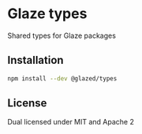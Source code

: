 # Glaze types

Shared types for Glaze packages

## Installation

```sh
npm install --dev @glazed/types
```

## License

Dual licensed under MIT and Apache 2
